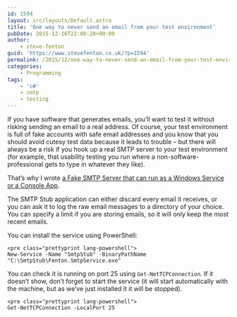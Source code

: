 ```yaml
---
id: 1594
layout: src/layouts/Default.astro
title: 'One way to never send an email from your test environment'
pubDate: 2015-12-16T22:00:20+00:00
author:
    - steve-fenton
guid: 'https://www.stevefenton.co.uk/?p=1594'
permalink: /2015/12/one-way-to-never-send-an-email-from-your-test-environment/
categories:
    - Programming
tags:
    - 'c#'
    - smtp
    - testing
---
```


If you have software that generates emails, you’ll want to test it without risking sending an email to a real address. Of course, your test environment is full of fake accounts with safe email addresses and you know that you should avoid cutesy test data because it leads to trouble – but there will always be a risk if you hook up a real SMTP server to your test environment (for example, that usability testing you run where a non-software-professional gets to type in whatever they like).

That’s why I wrote [a Fake SMTP Server that can run as a Windows Service or a Console App](https://github.com/Steve-Fenton/SmtpStub).

The SMTP Stub application can either discard every email it receives, or you can ask it to log the raw email messages to a directory of your choice. You can specify a limit if you are storing emails, so it will only keep the most recent emails.

You can install the service using PowerShell:

```
<pre class="prettyprint lang-powershell">
New-Service -Name "SmtpStub" -BinaryPathName "C:\SmtpStub\Fenton.SmtpService.exe"
```

You can check it is running on port 25 using `Get-NetTCPConnection`. If it doesn’t show, don’t forget to start the service (it will start automatically with the machine, but as we’ve just installed it it will be stopped).

```
<pre class="prettyprint lang-powershell">
Get-NetTCPConnection -LocalPort 25
```